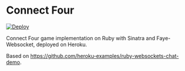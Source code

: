 # Connect Four

[![Deploy](https://www.herokucdn.com/deploy/button.png)](https://heroku.com/deploy)

Connect Four game implementation on Ruby with Sinatra and Faye-Websocket, deployed on Heroku.

Based on https://github.com/heroku-examples/ruby-websockets-chat-demo.
